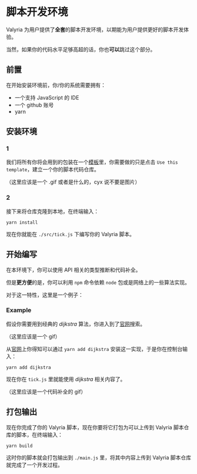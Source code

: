 # 脚本开发环境

Valyria 为用户提供了**全套**的脚本开发环境，以期能为用户提供更好的脚本开发体验。

当然，如果你的代码水平足够高超的话，你也**可以**跳过这个部分。

## 前置

在开始安装环境前，你/你的系统需要拥有：
- 一个支持 JavaScript 的 IDE
- 一个 github 账号
- yarn

## 安装环境

### 1

我们将所有你将会用到的包装在一个[模板](https://github.com/TeamNEDP/script-dev)里，你需要做的只是点击 `Use this template`，建立一个你的脚本代码仓库。

（这里应该是一个 .gif 或者是什么的，cyx 说不要是图片）

### 2

接下来将仓库克隆到本地，在终端输入：

```
yarn install
```

现在你就能在 `./src/tick.js` 下编写你的 Valyria 脚本。

## 开始编写

在本环境下，你可以使用 API 相关的类型推断和代码补全。

但是**更方便**的是，你可以利用 `npm` 命令依赖 `node` 包或是网络上的一些算法实现。

对于这一特性，这里是一个例子：

### Example

假设你需要用到经典的 $dijkstra$ 算法，你进入到了[官网](https://www.npmjs.com/)搜索。

（这里应该是一个 gif）

从[官网](https://www.npmjs.com/package/dijkstra?activeTab=readme)上你得知可以通过 `yarn add dijkstra` 安装这一实现，于是你在控制台输入：

```
yarn add dijkstra
```

现在你在 `tick.js` 里就能使用 $dijkstra$ 相关内容了。

（这里应该是一个代码补全的 gif）

## 打包输出

现在你完成了你的 Valyria 脚本，现在你要将它打包为可以上传到 Valyria 脚本仓库的脚本，在终端输入：

```
yarn build
```

这时你的脚本就会打包输出到 `./main.js` 里，将其中内容上传到 Valyria 脚本仓库就完成了一个开发过程。